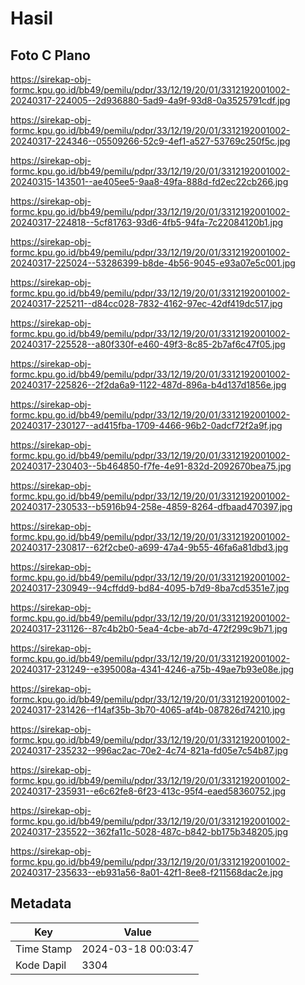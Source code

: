 # Hasil

## Foto C Plano

https://sirekap-obj-formc.kpu.go.id/bb49/pemilu/pdpr/33/12/19/20/01/3312192001002-20240317-224005--2d936880-5ad9-4a9f-93d8-0a3525791cdf.jpg

https://sirekap-obj-formc.kpu.go.id/bb49/pemilu/pdpr/33/12/19/20/01/3312192001002-20240317-224346--05509266-52c9-4ef1-a527-53769c250f5c.jpg

https://sirekap-obj-formc.kpu.go.id/bb49/pemilu/pdpr/33/12/19/20/01/3312192001002-20240315-143501--ae405ee5-9aa8-49fa-888d-fd2ec22cb266.jpg

https://sirekap-obj-formc.kpu.go.id/bb49/pemilu/pdpr/33/12/19/20/01/3312192001002-20240317-224818--5cf81763-93d6-4fb5-94fa-7c22084120b1.jpg

https://sirekap-obj-formc.kpu.go.id/bb49/pemilu/pdpr/33/12/19/20/01/3312192001002-20240317-225024--53286399-b8de-4b56-9045-e93a07e5c001.jpg

https://sirekap-obj-formc.kpu.go.id/bb49/pemilu/pdpr/33/12/19/20/01/3312192001002-20240317-225211--d84cc028-7832-4162-97ec-42df419dc517.jpg

https://sirekap-obj-formc.kpu.go.id/bb49/pemilu/pdpr/33/12/19/20/01/3312192001002-20240317-225528--a80f330f-e460-49f3-8c85-2b7af6c47f05.jpg

https://sirekap-obj-formc.kpu.go.id/bb49/pemilu/pdpr/33/12/19/20/01/3312192001002-20240317-225826--2f2da6a9-1122-487d-896a-b4d137d1856e.jpg

https://sirekap-obj-formc.kpu.go.id/bb49/pemilu/pdpr/33/12/19/20/01/3312192001002-20240317-230127--ad415fba-1709-4466-96b2-0adcf72f2a9f.jpg

https://sirekap-obj-formc.kpu.go.id/bb49/pemilu/pdpr/33/12/19/20/01/3312192001002-20240317-230403--5b464850-f7fe-4e91-832d-2092670bea75.jpg

https://sirekap-obj-formc.kpu.go.id/bb49/pemilu/pdpr/33/12/19/20/01/3312192001002-20240317-230533--b5916b94-258e-4859-8264-dfbaad470397.jpg

https://sirekap-obj-formc.kpu.go.id/bb49/pemilu/pdpr/33/12/19/20/01/3312192001002-20240317-230817--62f2cbe0-a699-47a4-9b55-46fa6a81dbd3.jpg

https://sirekap-obj-formc.kpu.go.id/bb49/pemilu/pdpr/33/12/19/20/01/3312192001002-20240317-230949--94cffdd9-bd84-4095-b7d9-8ba7cd5351e7.jpg

https://sirekap-obj-formc.kpu.go.id/bb49/pemilu/pdpr/33/12/19/20/01/3312192001002-20240317-231126--87c4b2b0-5ea4-4cbe-ab7d-472f299c9b71.jpg

https://sirekap-obj-formc.kpu.go.id/bb49/pemilu/pdpr/33/12/19/20/01/3312192001002-20240317-231249--e395008a-4341-4246-a75b-49ae7b93e08e.jpg

https://sirekap-obj-formc.kpu.go.id/bb49/pemilu/pdpr/33/12/19/20/01/3312192001002-20240317-231426--f14af35b-3b70-4065-af4b-087826d74210.jpg

https://sirekap-obj-formc.kpu.go.id/bb49/pemilu/pdpr/33/12/19/20/01/3312192001002-20240317-235232--996ac2ac-70e2-4c74-821a-fd05e7c54b87.jpg

https://sirekap-obj-formc.kpu.go.id/bb49/pemilu/pdpr/33/12/19/20/01/3312192001002-20240317-235931--e6c62fe8-6f23-413c-95f4-eaed58360752.jpg

https://sirekap-obj-formc.kpu.go.id/bb49/pemilu/pdpr/33/12/19/20/01/3312192001002-20240317-235522--362fa11c-5028-487c-b842-bb175b348205.jpg

https://sirekap-obj-formc.kpu.go.id/bb49/pemilu/pdpr/33/12/19/20/01/3312192001002-20240317-235633--eb931a56-8a01-42f1-8ee8-f211568dac2e.jpg


## Metadata

| Key        | Value               |
| ---------- | ------------------- |
| Time Stamp | 2024-03-18 00:03:47 |
| Kode Dapil | 3304                |



